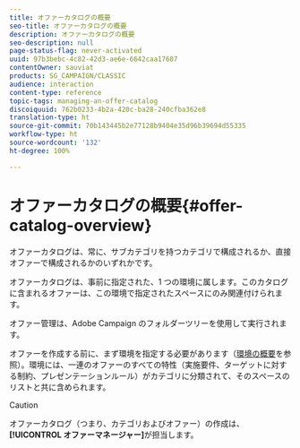 ```yaml
---
title: オファーカタログの概要
seo-title: オファーカタログの概要
description: オファーカタログの概要
seo-description: null
page-status-flag: never-activated
uuid: 97b3bebc-4c82-42d3-ae6e-6642caa17687
contentOwner: sauviat
products: SG_CAMPAIGN/CLASSIC
audience: interaction
content-type: reference
topic-tags: managing-an-offer-catalog
discoiquuid: 762b0233-4b2a-420c-ba28-240cfba362e8
translation-type: ht
source-git-commit: 70b143445b2e77128b9404e35d96b39694d55335
workflow-type: ht
source-wordcount: '132'
ht-degree: 100%

---
```



# オファーカタログの概要{#offer-catalog-overview}

オファーカタログは、常に、サブカテゴリを持つカテゴリで構成されるか、直接オファーで構成されるかのいずれかです。

オファーカタログは、事前に指定された、1 つの環境に属します。このカタログに含まれるオファーは、この環境で指定されたスペースにのみ関連付けられます。

オファー管理は、Adobe Campaign のフォルダーツリーを使用して実行されます。

オファーを作成する前に、まず環境を指定する必要があります（[環境の概要](../../interaction/using/environments-overview.md)を参照）。環境には、一連のオファーのすべての特性（実施要件、ターゲットに対する制約、プレゼンテーションルール）がカテゴリに分類されて、そのスペースのリストと共に含められます。

>[!CAUTION]
>
>オファーカタログ（つまり、カテゴリおよびオファー）の作成は、**[!UICONTROL オファーマネージャー]**&#x200B;が担当します。

